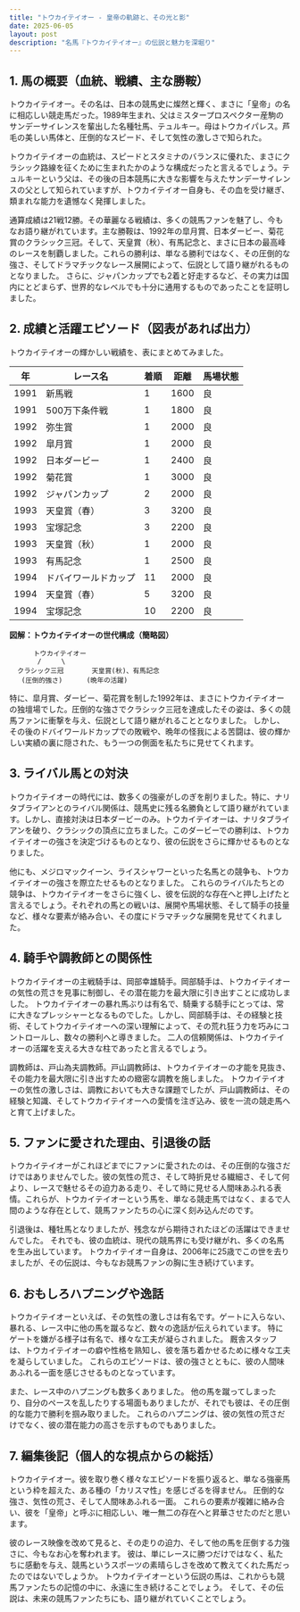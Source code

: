 ```yaml
---
title: "トウカイテイオー - 皇帝の軌跡と、その光と影"
date: 2025-06-05
layout: post
description: "名馬『トウカイテイオー』の伝説と魅力を深堀り"
---
```


## 1. 馬の概要（血統、戦績、主な勝鞍）

トウカイテイオー。その名は、日本の競馬史に燦然と輝く、まさに「皇帝」の名に相応しい競走馬だった。1989年生まれ、父はミスタープロスペクター産駒のサンデーサイレンスを輩出した名種牡馬、テュルキー。母はトウカイパレス。芦毛の美しい馬体と、圧倒的なスピード、そして気性の激しさで知られた。

トウカイテイオーの血統は、スピードとスタミナのバランスに優れた、まさにクラシック路線を征くために生まれたかのような構成だったと言えるでしょう。テュルキーという父は、その後の日本競馬に大きな影響を与えたサンデーサイレンスの父として知られていますが、トウカイテイオー自身も、その血を受け継ぎ、類まれな能力を遺憾なく発揮しました。

通算成績は21戦12勝。その華麗なる戦績は、多くの競馬ファンを魅了し、今もなお語り継がれています。主な勝鞍は、1992年の皐月賞、日本ダービー、菊花賞のクラシック三冠。そして、天皇賞（秋）、有馬記念と、まさに日本の最高峰のレースを制覇しました。これらの勝利は、単なる勝利ではなく、その圧倒的な強さ、そしてドラマチックなレース展開によって、伝説として語り継がれるものとなりました。  さらに、ジャパンカップでも2着と好走するなど、その実力は国内にとどまらず、世界的なレベルでも十分に通用するものであったことを証明しました。


## 2. 成績と活躍エピソード（図表があれば出力）

トウカイテイオーの輝かしい戦績を、表にまとめてみました。

| 年 | レース名             | 着順 | 距離 | 馬場状態 |
|---|----------------------|-----|-----|-------|
| 1991 | 新馬戦               | 1   | 1600 | 良     |
| 1991 | 500万下条件戦         | 1   | 1800 | 良     |
| 1992 | 弥生賞               | 1   | 2000 | 良     |
| 1992 | 皐月賞               | 1   | 2000 | 良     |
| 1992 | 日本ダービー           | 1   | 2400 | 良     |
| 1992 | 菊花賞               | 1   | 3000 | 良     |
| 1992 | ジャパンカップ         | 2   | 2000 | 良     |
| 1993 | 天皇賞（春）         | 3   | 3200 | 良     |
| 1993 | 宝塚記念             | 3   | 2200 | 良     |
| 1993 | 天皇賞（秋）         | 1   | 2000 | 良     |
| 1993 | 有馬記念             | 1   | 2500 | 良     |
| 1994 | ドバイワールドカップ   | 11  | 2000 | 良     |
| 1994 | 天皇賞（春）         | 5   | 3200 | 良     |
| 1994 | 宝塚記念             | 10  | 2200 | 良     |


**図解：トウカイテイオーの世代構成（簡略図）**

```
      トウカイテイオー
       /     \
  クラシック三冠       天皇賞(秋)、有馬記念
   (圧倒的強さ)      (晩年の活躍)
```

特に、皐月賞、ダービー、菊花賞を制した1992年は、まさにトウカイテイオーの独壇場でした。圧倒的な強さでクラシック三冠を達成したその姿は、多くの競馬ファンに衝撃を与え、伝説として語り継がれることとなりました。  しかし、その後のドバイワールドカップでの敗戦や、晩年の怪我による苦闘は、彼の輝かしい実績の裏に隠された、もう一つの側面を私たちに見せてくれます。


## 3. ライバル馬との対決

トウカイテイオーの時代には、数多くの強豪がしのぎを削りました。特に、ナリタブライアンとのライバル関係は、競馬史に残る名勝負として語り継がれています。しかし、直接対決は日本ダービーのみ。トウカイテイオーは、ナリタブライアンを破り、クラシックの頂点に立ちました。このダービーでの勝利は、トウカイテイオーの強さを決定づけるものとなり、彼の伝説をさらに輝かせるものとなりました。

他にも、メジロマックイーン、ライスシャワーといった名馬との競争も、トウカイテイオーの強さを際立たせるものとなりました。  これらのライバルたちとの競争は、トウカイテイオーをさらに強くし、彼を伝説的な存在へと押し上げたと言えるでしょう。それぞれの馬との戦いは、展開や馬場状態、そして騎手の技量など、様々な要素が絡み合い、その度にドラマチックな展開を見せてくれました。


## 4. 騎手や調教師との関係性

トウカイテイオーの主戦騎手は、岡部幸雄騎手。岡部騎手は、トウカイテイオーの気性の荒さを見事に制御し、その潜在能力を最大限に引き出すことに成功しました。  トウカイテイオーの暴れ馬ぶりは有名で、騎乗する騎手にとっては、常に大きなプレッシャーとなるものでした。しかし、岡部騎手は、その経験と技術、そしてトウカイテイオーへの深い理解によって、その荒れ狂う力を巧みにコントロールし、数々の勝利へと導きました。  二人の信頼関係は、トウカイテイオーの活躍を支える大きな柱であったと言えるでしょう。

調教師は、戸山為夫調教師。戸山調教師は、トウカイテイオーの才能を見抜き、その能力を最大限に引き出すための緻密な調教を施しました。  トウカイテイオーの気性の激しさは、調教においても大きな課題でしたが、戸山調教師は、その経験と知識、そしてトウカイテイオーへの愛情を注ぎ込み、彼を一流の競走馬へと育て上げました。


## 5. ファンに愛された理由、引退後の話

トウカイテイオーがこれほどまでにファンに愛されたのは、その圧倒的な強さだけではありませんでした。彼の気性の荒さ、そして時折見せる繊細さ、そして何より、レースで魅せるその迫力ある走り、そして時に見せる人間味あふれる表情。これらが、トウカイテイオーという馬を、単なる競走馬ではなく、まるで人間のような存在として、競馬ファンたちの心に深く刻み込んだのです。

引退後は、種牡馬となりましたが、残念ながら期待されたほどの活躍はできませんでした。  それでも、彼の血統は、現代の競馬界にも受け継がれ、多くの名馬を生み出しています。  トウカイテイオー自身は、2006年に25歳でこの世を去りましたが、その伝説は、今もなお競馬ファンの胸に生き続けています。


## 6. おもしろハプニングや逸話

トウカイテイオーといえば、その気性の激しさは有名です。ゲートに入らない、暴れる、レース中に他の馬を蹴るなど、数々の逸話が伝えられています。  特にゲートを嫌がる様子は有名で、様々な工夫が凝らされました。  厩舎スタッフは、トウカイテイオーの癖や性格を熟知し、彼を落ち着かせるために様々な工夫を凝らしていました。  これらのエピソードは、彼の強さとともに、彼の人間味あふれる一面を感じさせるものとなっています。

また、レース中のハプニングも数多くありました。  他の馬を蹴ってしまったり、自分のペースを乱したりする場面もありましたが、それでも彼は、その圧倒的な能力で勝利を掴み取りました。  これらのハプニングは、彼の気性の荒さだけでなく、彼の潜在能力の高さを示すものでもありました。


## 7. 編集後記（個人的な視点からの総括）

トウカイテイオー。彼を取り巻く様々なエピソードを振り返ると、単なる強豪馬という枠を超えた、ある種の「カリスマ性」を感じざるを得ません。  圧倒的な強さ、気性の荒さ、そして人間味あふれる一面。  これらの要素が複雑に絡み合い、彼を「皇帝」と呼ぶに相応しい、唯一無二の存在へと昇華させたのだと思います。

彼のレース映像を改めて見ると、その走りの迫力、そして他の馬を圧倒する力強さに、今もなお心を奪われます。  彼は、単にレースに勝つだけではなく、私たちに感動を与え、競馬というスポーツの素晴らしさを改めて教えてくれた馬だったのではないでしょうか。  トウカイテイオーという伝説の馬は、これからも競馬ファンたちの記憶の中に、永遠に生き続けることでしょう。  そして、その伝説は、未来の競馬ファンたちにも、語り継がれていくことでしょう。

